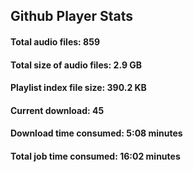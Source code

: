 ## Github Player Stats

#### **Total audio files**: 859

#### **Total size of audio files**: 2.9 GB

#### **Playlist index file size**: 390.2 KB

#### **Current download**: 45

#### **Download time consumed**: 5:08 minutes

#### **Total job time consumed**: 16:02 minutes
